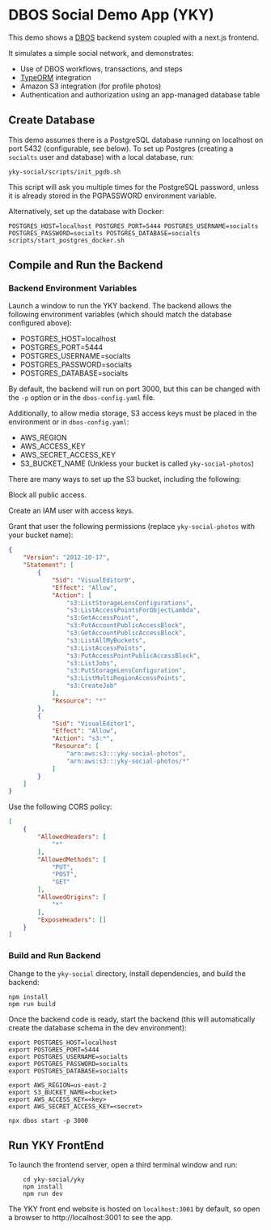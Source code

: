 # DBOS Social Demo App (YKY)

This demo shows a [DBOS](https://github.com/dbos-inc/dbos-transact) backend system coupled with a next.js frontend.

It simulates a simple social network, and demonstrates:
* Use of DBOS workflows, transactions, and steps
* [TypeORM](https://typeorm.io) integration
* Amazon S3 integration (for profile photos)
* Authentication and authorization using an app-managed database table

## Create Database

This demo assumes there is a PostgreSQL database running on localhost on port 5432 (configurable, see below).
To set up Postgres (creating a `socialts` user and database) with a local database, run:
```shell
yky-social/scripts/init_pgdb.sh
```
This script will ask you multiple times for the PostgreSQL password, unless it is already stored in the PGPASSWORD environment variable.

Alternatively, set up the database with Docker:
```
POSTGRES_HOST=localhost POSTGRES_PORT=5444 POSTGRES_USERNAME=socialts POSTGRES_PASSWORD=socialts POSTGRES_DATABASE=socialts scripts/start_postgres_docker.sh
```

## Compile and Run the Backend

### Backend Environment Variables 

Launch a window to run the YKY backend.
The backend allows the following environment variables (which should match the database configured above):

* POSTGRES\_HOST=localhost
* POSTGRES\_PORT=5444
* POSTGRES\_USERNAME=socialts
* POSTGRES\_PASSWORD=socialts
* POSTGRES\_DATABASE=socialts

By default, the backend will run on port 3000, but this can be changed with the `-p` option or in the `dbos-config.yaml` file.

Additionally, to allow media storage, S3 access keys must be placed in the environment or in `dbos-config.yaml`:
* AWS\_REGION
* AWS\_ACCESS\_KEY
* AWS\_SECRET\_ACCESS\_KEY
* S3\_BUCKET\_NAME (Unkless your bucket is called `yky-social-photos`)

There are many ways to set up the S3 bucket, including the following:

Block all public access.

Create an IAM user with access keys.

Grant that user the following permissions (replace `yky-social-photos` with your bucket name):
```json
{
	"Version": "2012-10-17",
	"Statement": [
		{
			"Sid": "VisualEditor0",
			"Effect": "Allow",
			"Action": [
				"s3:ListStorageLensConfigurations",
				"s3:ListAccessPointsForObjectLambda",
				"s3:GetAccessPoint",
				"s3:PutAccountPublicAccessBlock",
				"s3:GetAccountPublicAccessBlock",
				"s3:ListAllMyBuckets",
				"s3:ListAccessPoints",
				"s3:PutAccessPointPublicAccessBlock",
				"s3:ListJobs",
				"s3:PutStorageLensConfiguration",
				"s3:ListMultiRegionAccessPoints",
				"s3:CreateJob"
			],
			"Resource": "*"
		},
		{
			"Sid": "VisualEditor1",
			"Effect": "Allow",
			"Action": "s3:*",
			"Resource": [
				"arn:aws:s3:::yky-social-photos",
				"arn:aws:s3:::yky-social-photos/*"
			]
		}
	]
}
```

Use the following CORS policy:
```json
[
    {
        "AllowedHeaders": [
            "*"
        ],
        "AllowedMethods": [
            "PUT",
            "POST",
            "GET"
        ],
        "AllowedOrigins": [
            "*"
        ],
        "ExposeHeaders": []
    }
]
```

### Build and Run Backend

Change to the `yky-social` directory, install dependencies, and build the backend:

```shell
npm install
npm run build
```

Once the backend code is ready, start the backend (this will automatically create the database schema in the dev environment):

```shell
export POSTGRES_HOST=localhost
export POSTGRES_PORT=5444
export POSTGRES_USERNAME=socialts
export POSTGRES_PASSWORD=socialts
export POSTGRES_DATABASE=socialts

export AWS_REGION=us-east-2
export S3_BUCKET_NAME=<bucket>
export AWS_ACCESS_KEY=<key>
export AWS_SECRET_ACCESS_KEY=<secret>

npx dbos start -p 3000
```

## Run YKY FrontEnd

To launch the frontend server, open a third terminal window and run:

```shell
    cd yky-social/yky
    npm install
    npm run dev
```

The YKY front end website is hosted on `localhost:3001` by default, so open a browser to http://localhost:3001 to see the app.
